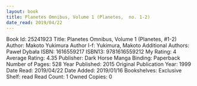 ```yaml
---
layout: book
title: Planetes Omnibus, Volume 1 (Planetes,  no. 1-2)
date_read: 2019/04/22
---
```


Book Id: 25241923
Title: Planetes Omnibus, Volume 1 (Planetes, #1-2)
Author: Makoto Yukimura
Author l-f: Yukimura, Makoto
Additional Authors: Paweł Dybała
ISBN: 1616559217
ISBN13: 9781616559212
My Rating: 4
Average Rating: 4.35
Publisher: Dark Horse Manga
Binding: Paperback
Number of Pages: 528
Year Published: 2015
Original Publication Year: 1999
Date Read: 2019/04/22
Date Added: 2019/01/16
Bookshelves: 
Exclusive Shelf: read
Read Count: 1
Owned Copies: 0


